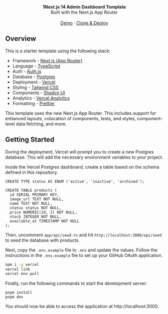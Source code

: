 <div align="center"><strong>1Next.js 14 Admin Dashboard Template</strong></div>
<div align="center">Built with the Next.js App Router</div>
<br />
<div align="center">
<a href="https://next-admin-dash.vercel.app/">Demo</a>
<span> · </span>
<a href="https://vercel.com/templates/next.js/admin-dashboard-tailwind-postgres-react-nextjs">Clone & Deploy</a>
<span>
</div>

## Overview

This is a starter template using the following stack:

- Framework - [Next.js (App Router)](https://nextjs.org)
- Language - [TypeScript](https://www.typescriptlang.org)
- Auth - [Auth.js](https://authjs.dev)
- Database - [Postgres](https://vercel.com/postgres)
- Deployment - [Vercel](https://vercel.com/docs/concepts/next.js/overview)
- Styling - [Tailwind CSS](https://tailwindcss.com)
- Components - [Shadcn UI](https://ui.shadcn.com/)
- Analytics - [Vercel Analytics](https://vercel.com/analytics)
- Formatting - [Prettier](https://prettier.io)

This template uses the new Next.js App Router. This includes support for enhanced layouts, colocation of components, tests, and styles, component-level data fetching, and more.

## Getting Started

During the deployment, Vercel will prompt you to create a new Postgres database. This will add the necessary environment variables to your project.

Inside the Vercel Postgres dashboard, create a table based on the schema defined in this repository.

```
CREATE TYPE status AS ENUM ('active', 'inactive', 'archived');

CREATE TABLE products (
  id SERIAL PRIMARY KEY,
  image_url TEXT NOT NULL,
  name TEXT NOT NULL,
  status status NOT NULL,
  price NUMERIC(10, 2) NOT NULL,
  stock INTEGER NOT NULL,
  available_at TIMESTAMP NOT NULL
);
```

Then, uncomment `app/api/seed.ts` and hit `http://localhost:3000/api/seed` to seed the database with products.

Next, copy the `.env.example` file to `.env` and update the values. Follow the instructions in the `.env.example` file to set up your GitHub OAuth application.

```bash
npm i -g vercel
vercel link
vercel env pull
```

Finally, run the following commands to start the development server:

```
pnpm install
pnpm dev
```

You should now be able to access the application at http://localhost:3000.
